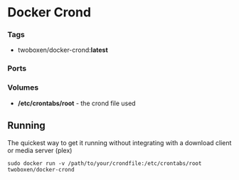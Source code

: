 # Docker Crond

### Tags
- twoboxen/docker-crond:**latest**

### Ports

### Volumes
- **/etc/crontabs/root** - the crond file used

## Running

The quickest way to get it running without integrating with a download client or media server (plex)
```
sudo docker run -v /path/to/your/crondfile:/etc/crontabs/root twoboxen/docker-crond
```
